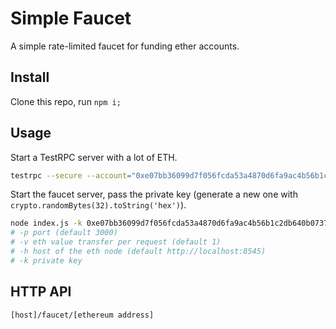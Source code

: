 # Simple Faucet

A simple rate-limited faucet for funding ether accounts.

##  Install

Clone this repo, run `npm i;`

## Usage

Start a TestRPC server with a lot of ETH.

```bash
testrpc --secure --account="0xe07bb36099d7f056fcda53a4870d6fa9ac4b56b1c2db640b073729092a509167,999999999999999999999999999999999"
```

Start the faucet server, pass the private key (generate a new one with `crypto.randomBytes(32).toString('hex')`).

```bash
node index.js -k 0xe07bb36099d7f056fcda53a4870d6fa9ac4b56b1c2db640b073729092a509167
# -p port (default 3000)
# -v eth value transfer per request (default 1)
# -h host of the eth node (default http://localhost:8545)
# -k private key
```

## HTTP API

```
[host]/faucet/[ethereum address]
```
